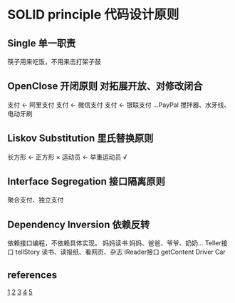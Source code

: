 # SOLID principle 代码设计原则

## Single 单一职责

筷子用来吃饭，不用来击打架子鼓

## OpenClose 开闭原则 对拓展开放、对修改闭合

支付 <- 阿里支付
支付 <- 微信支付
支付 <- 银联支付
...PayPal
搅拌器、水牙线、电动牙刷

## Liskov Substitution 里氏替换原则

长方形 <- 正方形 ×
运动员 <- 举重运动员 √

## Interface Segregation 接口隔离原则

聚合支付、独立支付

## Dependency Inversion 依赖反转

依赖接口编程，不依赖具体实现。
妈妈读书
妈妈、爸爸、爷爷、奶奶... Teller接口 tellStory
读书、读报纸、看网页、杂志 IReader接口 getContent
Driver
Car

## references

[1](https://www.cnblogs.com/wuyuegb2312/p/7011708.html)
[2](https://insights.thoughtworks.cn/understand-solid-principles/)
[3](https://insights.thoughtworks.cn/what-is-solid-principle/)
[4](https://segmentfault.com/a/1190000022384751)
[5](https://xie.infoq.cn/article/53c6f7a700d94558db090efbf)
